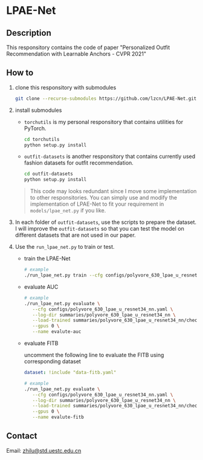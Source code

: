 # LPAE-Net

## Description

This responsitory contains the code of paper "Personalized Outfit Recommendation with Learnable Anchors - CVPR 2021"

## How to

1. clone this responsitory with submodules

   ```bash
   git clone --recurse-submodules https://github.com/lzcn/LPAE-Net.git
   ```

2. install submodules

   - `torchutils` is my personal responsitory that contains utilities for PyTorch.

     ```bash
     cd torchutils
     python setup.py install
     ```

   - `outfit-datasets` is another responsitory that contains currently used fashion datasets for outfit recommendation.

     ```bash
     cd outfit-datasets
     python setup.py install
     ```

   > This code may looks redundant since I move some implementation to other responsitories. You can simply use and modify the implementation of LPAE-Net to fit your requirement in `models/lpae_net.py` if you like.

3. In each folder of `outfit-datasets`, use the scripts to prepare the dataset. I will improve the `outfit-datasets` so that you can test the model on different datasets that are not used in our paper.

4. Use the `run_lpae_net.py` to train or test.

   - train the LPAE-Net

     ```bash
     # example
     ./run_lpae_net.py train --cfg configs/polyvore_630_lpae_u_resnet34_nn.yaml --log-dir summaries/polyvore_630_lpae_u_resnet34_nn --gpus 0
     ```

   - evaluate AUC

     ```bash
     # example
     ./run_lpae_net.py evaluate \
        --cfg configs/polyvore_630_lpae_u_resnet34_nn.yaml \
        --log-dir summaries/polyvore_630_lpae_u_resnet34_nn \
        --load-trained summaries/polyvore_630_lpae_u_resnet34_nn/checkpoints/best_model.pt \
        --gpus 0 \
        --name evalute-auc
     ```

   - evaluate FITB

     uncomment the following line to evaluate the FITB using corresponding dataset

     ```yaml
     dataset: !include "data-fitb.yaml"
     ```

     ```bash
     # example
     ./run_lpae_net.py evaluate \
        --cfg configs/polyvore_630_lpae_u_resnet34_nn.yaml \
        --log-dir summaries/polyvore_630_lpae_u_resnet34_nn \
        --load-trained summaries/polyvore_630_lpae_u_resnet34_nn/checkpoints/best_model.pt \
        --gpus 0 \
        --name evalute-fitb
     ```

## Contact

Email: zhilu@std.uestc.edu.cn
